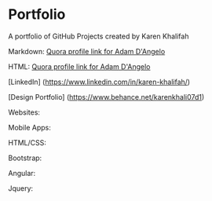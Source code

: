 # Portfolio
A portfolio of GitHub Projects created by Karen Khalifah

Markdown:
[Quora profile link for Adam D'Angelo](http://www.quora.com/Adam-DAngelo)

HTML:
<a href="http://www.quora.com/Adam-DAngelo">Quora profile link for Adam D'Angelo</a>


[LinkedIn] (https://www.linkedin.com/in/karen-khalifah/)


[Design Portfolio] (https://www.behance.net/karenkhali07d1)

Websites:

Mobile Apps:

HTML/CSS:

Bootstrap:

Angular:

Jquery:
